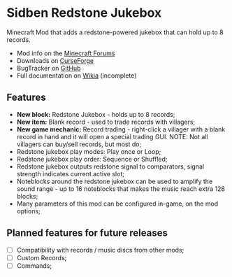 Sidben Redstone Jukebox
=======================

Minecraft Mod that adds a redstone-powered jukebox that can hold up to 8 records.

- Mod info on the [Minecraft Forums](http://www.minecraftforum.net/forums/mapping-and-modding/minecraft-mods/1287056)
- Downloads on [CurseForge](http://minecraft.curseforge.com/projects/sidben-redstone-jukebox/files)
- BugTracker on [GitHub](https://github.com/sidben/RedstoneJukebox/issues)
- Full documentation on [Wikia](http://sidbenmods.wikia.com/wiki/Redstone_Jukebox_Mod) (incomplete)


Features
---------

- **New block:** Redstone Jukebox - holds up to 8 records;
- **New item:** Blank record - used to trade records with villagers;
- **New game mechanic:** Record trading - right-click a villager with a blank record in hand and it will open a special trading GUI. NOTE: Not all villagers can buy/sell records, but most do;
- Redstone jukebox play modes: Play once or Loop;
- Redstone jukebox play order: Sequence or Shuffled;
- Redstone jukebox outputs redstone signal to comparators, signal strength indicates current active slot;
- Noteblocks around the redstone jukebox can be used to amplify the sound range - up to 16 noteblocks that makes the music reach extra 128 blocks;
- Many parameters of this mod can be configured in-game, on the mod options;


Planned features for future releases
--------------

- [ ] Compatibility with records / music discs from other mods;
- [ ] Custom Records;
- [ ] Commands;
